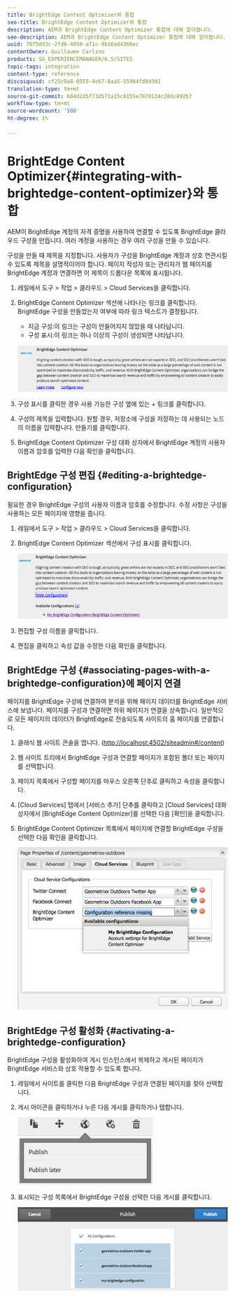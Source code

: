 ```yaml
---
title: BrightEdge Content Optimizer와 통합
seo-title: BrightEdge Content Optimizer와 통합
description: AEM과 BrightEdge Content Optimizer 통합에 대해 알아봅니다.
seo-description: AEM과 BrightEdge Content Optimizer 통합에 대해 알아봅니다.
uuid: 7075dd3c-2fd6-4050-af1c-9b16ad4366ec
contentOwner: Guillaume Carlino
products: SG_EXPERIENCEMANAGER/6.5/SITES
topic-tags: integration
content-type: reference
discoiquuid: cf25c9a8-0555-4c67-8aa5-55984fd8d301
translation-type: tm+mt
source-git-commit: 684d2d5f73d571a15c8155e7870134c28dc892b7
workflow-type: tm+mt
source-wordcount: '508'
ht-degree: 1%

---
```



# BrightEdge Content Optimizer{#integrating-with-brightedge-content-optimizer}와 통합

AEM이 BrightEdge 계정의 자격 증명을 사용하여 연결할 수 있도록 BrightEdge 클라우드 구성을 만듭니다. 여러 계정을 사용하는 경우 여러 구성을 만들 수 있습니다.

구성을 만들 때 제목을 지정합니다. 사용자가 구성을 BrightEdge 계정과 상호 연관시킬 수 있도록 제목을 설명적이어야 합니다. 페이지 작성자 또는 관리자가 웹 페이지를 BrightEdge 계정과 연결하면 이 제목이 드롭다운 목록에 표시됩니다.

1. 레일에서 도구 > 작업 > 클라우드 > Cloud Services을 클릭합니다.
1. BrightEdge Content Optimizer 섹션에 나타나는 링크를 클릭합니다. BrightEdge 구성을 만들었는지 여부에 따라 링크 텍스트가 결정됩니다.

   * 지금 구성:이 링크는 구성이 만들어지지 않았을 때 나타납니다.
   * 구성 표시:이 링크는 하나 이상의 구성이 생성되면 나타납니다.

   ![chlimage_1-4](assets/chlimage_1-4a.png)

1. 구성 표시를 클릭한 경우 사용 가능한 구성 옆에 있는 + 링크를 클릭합니다.
1. 구성의 제목을 입력합니다. 원할 경우, 저장소에 구성을 저장하는 데 사용되는 노드의 이름을 입력합니다. 만들기를 클릭합니다.
1. BrightEdge Content Optimizer 구성 대화 상자에서 BrightEdge 계정의 사용자 이름과 암호를 입력한 다음 확인을 클릭합니다.

## BrightEdge 구성 편집 {#editing-a-brightedge-configuration}

필요한 경우 BrightEdge 구성의 사용자 이름과 암호를 수정합니다. 수정 사항은 구성을 사용하는 모든 페이지에 영향을 줍니다.

1. 레일에서 도구 > 작업 > 클라우드 > Cloud Services을 클릭합니다.
1. BrightEdge Content Optimizer 섹션에서 구성 표시를 클릭합니다.

   ![chlimage_1-5](assets/chlimage_1-5a.png)

1. 편집할 구성 이름을 클릭합니다.
1. 편집을 클릭하고 속성 값을 수정한 다음 확인을 클릭합니다.

## BrightEdge 구성 {#associating-pages-with-a-brightedge-configuration}에 페이지 연결

페이지를 BrightEdge 구성에 연결하여 분석을 위해 페이지 데이터를 BrightEdge 서비스에 보냅니다. 페이지를 구성과 연결하면 하위 페이지가 연결을 상속합니다. 일반적으로 모든 페이지의 데이터가 BrightEdge로 전송되도록 사이트의 홈 페이지를 연결합니다.

1. 클래식 웹 사이트 콘솔을 엽니다. ([http://localhost:4502/siteadmin#/content](http://localhost:4502/siteadmin#/content))
1. 웹 사이트 트리에서 BrightEdge 구성과 연결할 페이지가 포함된 폴더 또는 페이지를 선택합니다.
1. 페이지 목록에서 구성할 페이지를 마우스 오른쪽 단추로 클릭하고 속성을 클릭합니다.
1. [Cloud Services] 탭에서 [서비스 추가] 단추를 클릭하고 [Cloud Services] 대화 상자에서 [BrightEdge Content Optimizer]를 선택한 다음 [확인]을 클릭합니다.
1. BrightEdge Content Optimizer 목록에서 페이지에 연결할 BrightEdge 구성을 선택한 다음 확인을 클릭합니다.

   ![chlimage_1-6](assets/chlimage_1-6a.png)

## BrightEdge 구성 활성화 {#activating-a-brightedge-configuration}

BrightEdge 구성을 활성화하여 게시 인스턴스에서 복제하고 게시된 페이지가 BrightEdge 서비스와 상호 작용할 수 있도록 합니다.

1. 레일에서 사이트를 클릭한 다음 BrightEdge 구성과 연결된 페이지를 찾아 선택합니다.
1. 게시 아이콘을 클릭하거나 누른 다음 게시를 클릭하거나 탭합니다.

   ![chlimage_1-7](assets/chlimage_1-7a.png)

1. 표시되는 구성 목록에서 BrightEdge 구성을 선택한 다음 게시를 클릭합니다.

   ![chlimage_1-8](assets/chlimage_1-8a.png)

